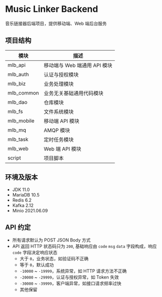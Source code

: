 # Music Linker Backend

音乐链接器后端项目，提供移动端、Web 端后台服务

## 项目结构

| 模块 | 描述 |
| ---- | ---- |
| mlb_api | 移动端与 Web 端通用 API 模块 |
| mlb_auth | 认证与授权模块 |
| mlb_biz | 业务处理模块 |
| mlb_common | 业务无关基础通用代码模块 |
| mlb_dao | 仓库模块 |
| mlb_fs | 文件系统模块 |
| mlb_mobile | 移动端 API 模块 |
| mlb_mq | AMQP 模块 |
| mlb_task | 定时任务模块 |
| mlb_web | Web 端 API 模块 |
| script | 项目脚本 |

## 环境及版本

- JDK 11.0
- MariaDB 10.5
- Redis 6.2
- Kafka 2.12
- Minio 2021.06.09

## API 约定

- 所有请求默认为 POST JSON Body 方式
- API 返回 HTTP 状态码只为 `200`, 基础响应由 `code` `msg` `data` 字段构成，响应 `code` 字段决定响应状态
    - 大于 `0`，业务状态，如验证码不正确
    - 等于 `0`，默认成功
    - `-10000` ~ `-19999`，系统异常，如 HTTP 请求方法不正确
    - `-20000` ~ `-29999`，认证与授权异常，如 Token 失效
    - `-30000` ~ `-39999`，客户端异常，如接口请求频率过快
    - 其他保留
